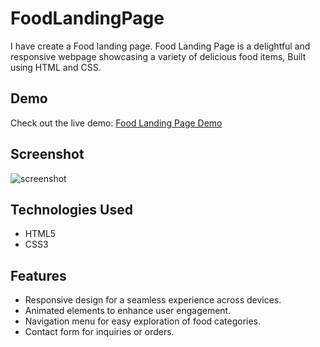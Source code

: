 # FoodLandingPage
I have create a Food landing page. Food Landing Page is a delightful and responsive webpage showcasing a variety of delicious food items, Built using HTML and CSS.

## Demo
Check out the live demo: [Food Landing Page Demo](http://127.0.0.1:5500/index.html)

## Screenshot
![screenshot](https://github.com/mansi129/FoodLandingPage.github.io/assets/68495518/c85fdcb2-7598-4b3e-b007-a580cc6321a4)


## Technologies Used
- HTML5
- CSS3

## Features
- Responsive design for a seamless experience across devices.
- Animated elements to enhance user engagement.
- Navigation menu for easy exploration of food categories.
- Contact form for inquiries or orders.
